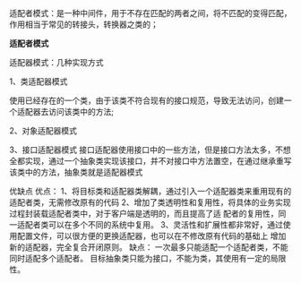 适配者模式：是一种中间件，用于不存在匹配的两者之间，将不匹配的变得匹配，作用相当于常见的转接头，转换器之类的；

**适配者模式**

适配器模式：几种实现方式

1、类适配器模式

使用已经存在的一个类，由于该类不符合现有的接口规范，导致无法访问，创建一个适配器去访问该类中的方法;

2、对象适配器模式


3、接口适配器模式
接口适配器使用接口中的一些方法，但是接口方法太多，不想全都实现，通过一个抽象类实现该接口，并不对接口中方法置空，在通过继承重写该类中的方法，抽象类就是适配器模式

优缺点
优点：
1、将目标类和适配器类解耦，通过引入一个适配器类来重用现有的适配者类，无需修改原有的代码
2、增加了类透明性和复用性，将具体的业务实现过程封装载适配者类中，对于客户端是透明的，而且提高了适    配者的复用性，同一适配者类可以在多个不同的系统中复用。
3、灵活性和扩展性都非常好，通过使用配置文件，可以很方便的更换适配器，也可以在不修改原有代码的基础上 增加新的适配器，完全复合开闭原则。
 缺点：
 一次最多只能适配一个适配者类，不能同时适配多个适配者。
 目标抽象类只能为接口，不能为类，其使用有一定的局限性。
